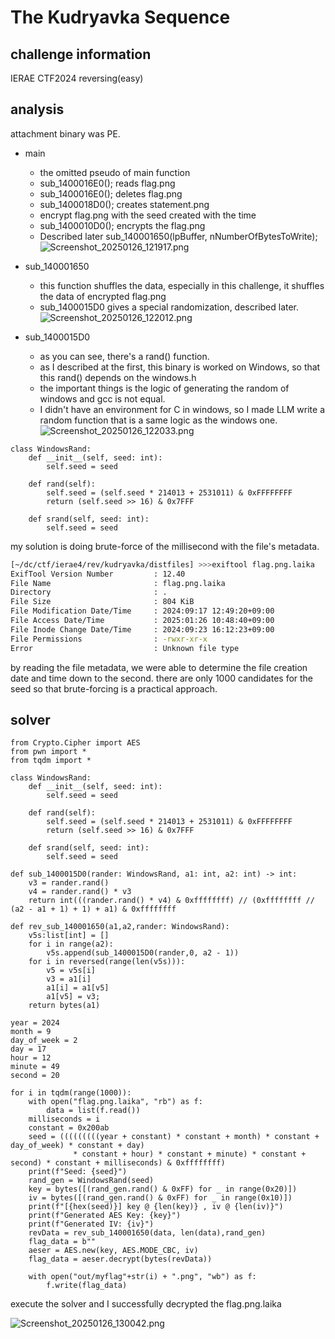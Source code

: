# The Kudryavka Sequence

## challenge information
IERAE CTF2024 reversing(easy)

## analysis
attachment binary was PE.

* main
  * the omitted pseudo of main function
  * sub_1400016E0(); reads flag.png
  * sub_1400016E0(); deletes flag.png
  * sub_1400018D0(); creates statement.png
  * encrypt flag.png with the seed created with the time
  * sub_1400010D0(); encrypts the flag.png
  * Described later sub_140001650(lpBuffer, nNumberOfBytesToWrite);
![Screenshot_20250126_121917.png](Screenshot_20250126_121917.png)


* sub_140001650
  * this function shuffles the data, especially in this challenge, it shuffles the data of encrypted flag.png
  * sub_1400015D0 gives a special randomization, described later.
![Screenshot_20250126_122012.png](Screenshot_20250126_122012.png)

* sub_1400015D0
  * as you can see, there's a rand() function.
  * as I described at the first, this binary is worked on Windows, so that this rand() depends on the windows.h
  * the important things is the logic of generating the random of windows and gcc is not equal.
  * I didn't have an environment for C in windows, so I made LLM write a random function that is a same logic as the windows one.
![Screenshot_20250126_122033.png](Screenshot_20250126_122033.png)
```Py
class WindowsRand:
    def __init__(self, seed: int):
        self.seed = seed

    def rand(self):
        self.seed = (self.seed * 214013 + 2531011) & 0xFFFFFFFF
        return (self.seed >> 16) & 0x7FFF

    def srand(self, seed: int):
        self.seed = seed
```

my solution is doing brute-force of the millisecond with the file's metadata.
```Bash
[~/dc/ctf/ierae4/rev/kudryavka/distfiles] >>>exiftool flag.png.laika 
ExifTool Version Number         : 12.40
File Name                       : flag.png.laika
Directory                       : .
File Size                       : 804 KiB
File Modification Date/Time     : 2024:09:17 12:49:20+09:00
File Access Date/Time           : 2025:01:26 10:48:40+09:00
File Inode Change Date/Time     : 2024:09:23 16:12:23+09:00
File Permissions                : -rwxr-xr-x
Error                           : Unknown file type
```
by reading the file metadata, we were able to determine the file creation date and time down to the second.
there are only 1000 candidates for the seed so that brute-forcing is a practical approach.

## solver
```Py
from Crypto.Cipher import AES
from pwn import *
from tqdm import *

class WindowsRand:
    def __init__(self, seed: int):
        self.seed = seed

    def rand(self):
        self.seed = (self.seed * 214013 + 2531011) & 0xFFFFFFFF
        return (self.seed >> 16) & 0x7FFF

    def srand(self, seed: int):
        self.seed = seed

def sub_1400015D0(rander: WindowsRand, a1: int, a2: int) -> int:
    v3 = rander.rand()
    v4 = rander.rand() * v3
    return int(((rander.rand() * v4) & 0xffffffff) // (0xffffffff // (a2 - a1 + 1) + 1) + a1) & 0xffffffff

def rev_sub_140001650(a1,a2,rander: WindowsRand):
    v5s:list[int] = []
    for i in range(a2):
        v5s.append(sub_1400015D0(rander,0, a2 - 1))
    for i in reversed(range(len(v5s))):
        v5 = v5s[i]
        v3 = a1[i]
        a1[i] = a1[v5]
        a1[v5] = v3;
    return bytes(a1)

year = 2024
month = 9
day_of_week = 2
day = 17
hour = 12
minute = 49
second = 20

for i in tqdm(range(1000)):
    with open("flag.png.laika", "rb") as f:
        data = list(f.read())
    milliseconds = i
    constant = 0x200ab
    seed = (((((((((year + constant) * constant + month) * constant + day_of_week) * constant + day) 
              * constant + hour) * constant + minute) * constant + second) * constant + milliseconds) & 0xffffffff)
    print(f"Seed: {seed}")
    rand_gen = WindowsRand(seed)
    key = bytes([(rand_gen.rand() & 0xFF) for _ in range(0x20)])
    iv = bytes([(rand_gen.rand() & 0xFF) for _ in range(0x10)])
    print(f"[{hex(seed)}] key @ {len(key)} , iv @ {len(iv)}")
    print(f"Generated AES Key: {key}")
    print(f"Generated IV: {iv}")
    revData = rev_sub_140001650(data, len(data),rand_gen)
    flag_data = b""
    aeser = AES.new(key, AES.MODE_CBC, iv)
    flag_data = aeser.decrypt(bytes(revData))

    with open("out/myflag"+str(i) + ".png", "wb") as f:
        f.write(flag_data) 
```

execute the solver and I successfully decrypted the flag.png.laika

![Screenshot_20250126_130042.png](Screenshot_20250126_130042.png)
